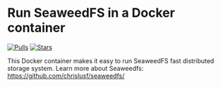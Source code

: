 # Run SeaweedFS in a Docker container

[![Pulls](https://img.shields.io/docker/pulls/zcalusic/seaweedfs.svg)](https://hub.docker.com/r/zcalusic/seaweedfs/)
[![Stars](https://img.shields.io/docker/stars/zcalusic/seaweedfs.svg)](https://hub.docker.com/r/zcalusic/seaweedfs/)

This Docker container makes it easy to run SeaweedFS fast distributed storage system.  Learn more about Seaweedfs: <https://github.com/chrislusf/seaweedfs/>
